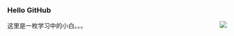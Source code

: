 ### Hello GitHub
这里是一枚学习中的小白。。。
<img align="right" src="https://github-readme-stats.vercel.app/api?username=xhdd123321&show_icons=true&theme=radical">
